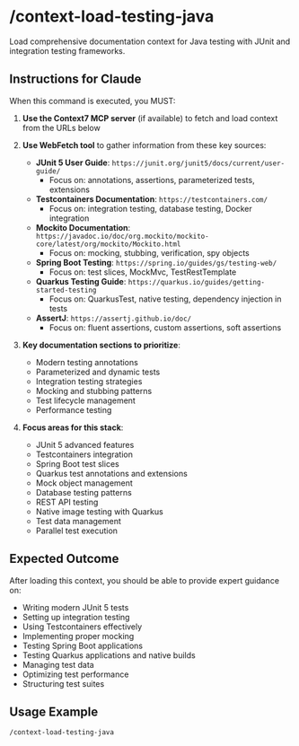 # /context-load-testing-java

Load comprehensive documentation context for Java testing with JUnit and integration testing frameworks.

## Instructions for Claude

When this command is executed, you MUST:

1. **Use the Context7 MCP server** (if available) to fetch and load context from the URLs below
2. **Use WebFetch tool** to gather information from these key sources:
   - **JUnit 5 User Guide**: `https://junit.org/junit5/docs/current/user-guide/`
     - Focus on: annotations, assertions, parameterized tests, extensions
   - **Testcontainers Documentation**: `https://testcontainers.com/`
     - Focus on: integration testing, database testing, Docker integration
   - **Mockito Documentation**: `https://javadoc.io/doc/org.mockito/mockito-core/latest/org/mockito/Mockito.html`
     - Focus on: mocking, stubbing, verification, spy objects
   - **Spring Boot Testing**: `https://spring.io/guides/gs/testing-web/`
     - Focus on: test slices, MockMvc, TestRestTemplate
   - **Quarkus Testing Guide**: `https://quarkus.io/guides/getting-started-testing`
     - Focus on: QuarkusTest, native testing, dependency injection in tests
   - **AssertJ**: `https://assertj.github.io/doc/`
     - Focus on: fluent assertions, custom assertions, soft assertions

3. **Key documentation sections to prioritize**:
   - Modern testing annotations
   - Parameterized and dynamic tests
   - Integration testing strategies
   - Mocking and stubbing patterns
   - Test lifecycle management
   - Performance testing

4. **Focus areas for this stack**:
   - JUnit 5 advanced features
   - Testcontainers integration
   - Spring Boot test slices
   - Quarkus test annotations and extensions
   - Mock object management
   - Database testing patterns
   - REST API testing
   - Native image testing with Quarkus
   - Test data management
   - Parallel test execution

## Expected Outcome

After loading this context, you should be able to provide expert guidance on:

- Writing modern JUnit 5 tests
- Setting up integration testing
- Using Testcontainers effectively
- Implementing proper mocking
- Testing Spring Boot applications
- Testing Quarkus applications and native builds
- Managing test data
- Optimizing test performance
- Structuring test suites

## Usage Example

```
/context-load-testing-java
```

